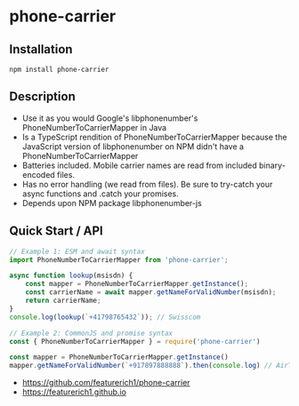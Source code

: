 # phone-carrier
## Installation
```
npm install phone-carrier
```
## Description
- Use it as you would Google's libphonenumber's PhoneNumberToCarrierMapper in Java
- Is a TypeScript rendition of PhoneNumberToCarrierMapper because the JavaScript version of libphonenumber on NPM didn't have a PhoneNumberToCarrierMapper
- Batteries included. Mobile carrier names are read from included binary-encoded files.
- Has no error handling (we read from files). Be sure to try-catch your async functions and .catch your promises.
- Depends upon NPM package libphonenumber-js
## Quick Start / API
```js
// Example 1: ESM and await syntax
import PhoneNumberToCarrierMapper from 'phone-carrier';

async function lookup(msisdn) {
    const mapper = PhoneNumberToCarrierMapper.getInstance();
    const carrierName = await mapper.getNameForValidNumber(msisdn);
    return carrierName;
}
console.log(lookup(`+41798765432`)); // Swisscom
```
```js
// Example 2: CommonJS and promise syntax
const { PhoneNumberToCarrierMapper } = require('phone-carrier')

const mapper = PhoneNumberToCarrierMapper.getInstance()
mapper.getNameForValidNumber(`+917897888888`).then(console.log) // AirTel
```
- https://github.com/featurerich1/phone-carrier
- https://featurerich1.github.io